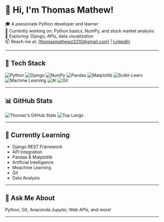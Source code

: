# 👋 Hi, I'm Thomas Mathew!

🎓 A passionate Python developer and learner  
🔭 Currently working on: Python basics, NumPy, and stock market analysis  
🌱 Exploring: Django, APIs, data visualization  
📫 Reach me at: [thomasmathewz2210@gmail.com] | [LinkedIn](https://www.linkedin.com/in/tm1022)   

---

## 🧰 Tech Stack
![Python](https://img.shields.io/badge/-Python-333?style=for-the-badge&logo=python)
![Django](https://img.shields.io/badge/-Django-333?style=for-the-badge&logo=django)
![NumPy](https://img.shields.io/badge/-NumPy-333?style=for-the-badge&logo=numpy)
![Pandas](https://img.shields.io/badge/-Pandas-333?style=for-the-badge&logo=pandas)
![Matplotlib](https://img.shields.io/badge/-Matplotlib-333?style=for-the-badge&logo=matplotlib)
![Scikit-Learn](https://img.shields.io/badge/-Scikit--Learn-333?style=for-the-badge&logo=scikit-learn)
![Machine Learning](https://img.shields.io/badge/-Machine%20Learning-333?style=for-the-badge&logo=python)
![AI](https://img.shields.io/badge/-Artificial%20Intelligence-333?style=for-the-badge&logo=openai)
![Git](https://img.shields.io/badge/-Git-333?style=for-the-badge&logo=git)

---

## 📊 GitHub Stats

![Thomas's GitHub Stats](https://github-readme-stats.vercel.app/api?username=thomasmathew&show_icons=true&theme=radical)
![Top Langs](https://github-readme-stats.vercel.app/api/top-langs/?username=thomasmathew&layout=compact&theme=radical)

---

## 🧠 Currently Learning

- Django REST Framework
- API Integration
- Pandas & Matplotlib
- Artificial Intelligence
- Meachine Learning
- Git
- Data Analysis 

---

## 💬 Ask Me About
Python, Git, Anaconda Jupyter, Web APIs, and more!

---
